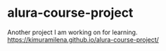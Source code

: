 # alura-course-project
Another project I am working on for learning.
https://kimuramilena.github.io/alura-course-project/
